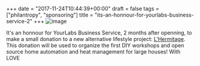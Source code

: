 +++
date = "2017-11-24T10:44:39+00:00"
draft = false
tags = ["philantropy", "sponsoring"]
title = "its-an-honnour-for-yourlabs-business-service-2"
+++
![image](/img/2017-11-24-its-an-honnour-for-yourlabs-business-service-2/01de5c7baed9288aacc3cf8c7a5f11d1c4793c63b09f8f7be25661698c156d70.png)

It's an honnour for YourLabs Business Service, 2 months after openning, to make a small donation to a new alternative lifestyle project: [L'Hermitage](https://www.hermitage-lelab.com). This donation will be used to organize the first DIY workshops and open source home automation and heat management for large houses! With LOVE

